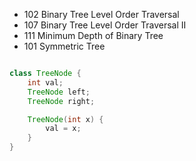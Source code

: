 

- 102	Binary Tree Level Order Traversal
- 107	Binary Tree Level Order Traversal II
- 111	Minimum Depth of Binary Tree
- 101	Symmetric Tree


```java

class TreeNode {
	int val;
	TreeNode left;
	TreeNode right;

	TreeNode(int x) {
		val = x;
	}
}
```

